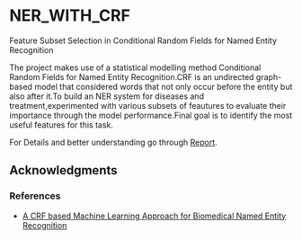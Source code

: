 # NER_WITH_CRF
Feature Subset Selection in Conditional Random Fields for Named Entity Recognition

The project makes use of a statistical modelling method Conditional Random Fields
for Named Entity Recognition.CRF is an undirected graph-based model that considered words that not only occur before the entity but also after it.To build an NER system for diseases and treatment,experimented with various subsets of feautures to
evaluate their importance through the model performance.Final goal is to identify the most useful features for this task.

For Details and better understanding go through [Report](https://github.com/venkma/NER_WITH_CRF/blob/master/Detailed_Report_NER_FINAL.pdf).


## Acknowledgments
### References
- [A CRF based Machine Learning Approach for
Biomedical Named Entity Recognition](https://images.nvidia.com/content/tegra/automotive/images/2016/solutions/pdf/end-to-end-dl-using-px.pdf)

